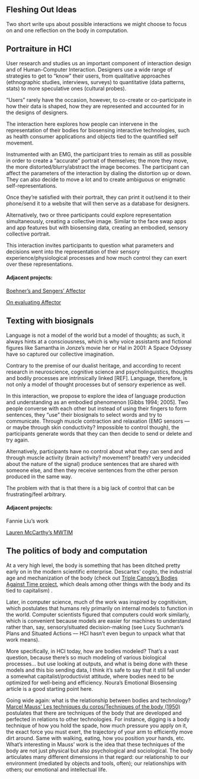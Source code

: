## Fleshing Out Ideas
Two short write ups about possible interactions we might choose to focus on and one reflection on the body in computation.

## Portraiture in HCI

User research and studies us an  important component of interaction design and of Human-Computer Interaction. Designers use a wide range of strategies to get to “know” their users,  from qualitative approaches (ethnographic studies, interviews, surveys) to quantitative (data patterns, stats) to more speculative ones (cultural probes).

“Users” rarely have the occasion, however, to co-create or co-participate in how their data is shaped, how they are represented and accounted for in the designs of designers.

The interaction here explores how people can intervene in the representation of their bodies for biosensing interactive technologies, such as health consumer applications and objects tied to the quantified self movement.

Instrumented with an EMG, the participant tries to remain as still as possible in order to create a “accurate” portrait of themselves; the more they move, the more distorted/blurry/abstract the image becomes. The participant can affect the parameters of the interaction by dialing the distortion up or down. They can also decide to move a lot and to create ambiguous or enigmatic self-representations.

Once they’re satisfied with their portrait, they can print it out/send it to their phone/send it to a website  that will then serve as a database for designers.

Alternatively, two or three participants could explore representation simultaneously, creating a collective image. Similar to the face swap apps and app features but with biosensing data, creating an embodied, sensory collective portrait.

This interaction invites participants to question what parameters and decisions went into the representation of their sensory experience/physiological processes and how much control they can exert over these representations.

#### Adjacent projects:
[Boehner’s and Sengers’ Affector](http://www.cs.cornell.edu/people/sengers/private/sengers-interfaces.pdf?origin=publication_detail)

[On evaluating Affector](http://teilab-static.arch.tamu.edu/quek/Classes/Aware+EmbodiedInteraction/EmbodiedInteractionPAPERS/SenBWJ05.pdf)

## Texting with biosignals

Language is not a model of the world but a model of thoughts; as such, it always hints at a consciousness, which is why voice assistants and fictional figures like Samantha in Jonze’s movie her or Hal in 2001: A Space Odyssey have so captured our collective imagination.

Contrary to the premise of our dualist heritage, and according to recent research in neuroscience, cognitive science and psycholinguistics, thoughts and bodily processes are intrinsically linked [REF]. Language, therefore, is not only a model of thought processes but of sensory experience as well. 

In this interaction, we propose to explore the idea of language production and understanding as an embodied phenomenon [Gibbs 1994; 2005]. Two people converse with each other but instead of using their fingers to form sentences, they “use” their biosignals to select words and try to communicate. Through muscle contraction and relaxation (EMG sensors ––or maybe through skin conductivity? Impossible to control though), the participants generate words that they can then decide to send or delete and try again.

Alternatively, participants have no control about what they can send and through muscle activity (brain activity? movement? breath? very undecided about the nature of the signal) produce sentences that are shared with someone else, and then they receive sentences from the other person produced in the same way.

The problem with that is that there is a big lack of control that can be frustrating/feel arbitrary.

#### Adjacent projects:
Fannie Liu’s work

[Lauren McCarthy’s MWTIM](lauren-mccarthy.com/MWITM-Man-Woman-In-The-Middle)

## The politics of body and computation

At a very high level, the body is something that has been ditched pretty early on in the modern scientific enterprise. Descartes’ cogito, the industrial age and mechanization of the body (check out [Triple Canopy’s Bodies Against Time project](https://www.canopycanopycanopy.com/contents/bodies_against_time), which deals among other things with the body and its tied to capitalism) .

Later, in computer science, much of the work was inspired by cognitivism, which postulates that humans rely primarily on internal models to function in the world. Computer scientists figured that computers could work similarly, which is convenient because models are easier for machines to understand rather than, say, sensory/situated decision-making (see Lucy Suchman’s Plans and Situated Actions –– HCI hasn’t even begun to unpack what that work means). 

More specifically, in HCI today, how are bodies modeled? That’s a vast question, because there’s so much modeling of various biological processes… but use looking at outputs, and what is being done with these models and this bio sending data, I think it’s safe to say that it still fall under a somewhat capitalist/productivist attitude, where bodies need to be optimized for well-being and efficiency. Noura’s Emotional Biosensing article is a good starting point here.

Going wide again: what is the relationship between bodies and technology? [Marcel Mauss’ Les techniques du corps/Techniques of the body (1950)](https://monoskop.org/images/c/c4/Mauss_Marcel_1935_1973_Techniques_of_the_Body.pdf) postulates that there are techniques of the body that are developed and perfected in relations to other technologies. For instance, digging is a body technique of how you hold the spade, how much pressure you apply on it, the exact force you must exert, the trajectory of your arm to efficiently move dirt around. Same with walking, eating, how you position your hands, etc. What’s interesting in Mauss’ work is the idea that these techniques of the body are not just physical but also psychological and sociological. The body articulates many different dimensions in that regard: our relationship to our environment (mediated by objects and tools, often); our relationships with others; our emotional and intellectual life.

